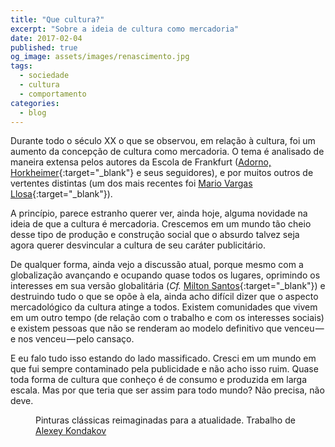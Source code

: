 ```yaml
---
title: "Que cultura?"
excerpt: "Sobre a ideia de cultura como mercadoria"
date: 2017-02-04
published: true
og_image: assets/images/renascimento.jpg
tags: 
  - sociedade
  - cultura
  - comportamento
categories:
  - blog
---
```


Durante todo o século XX o que se observou, em relação à cultura, foi um aumento da concepção de cultura como mercadoria. O tema é analisado de maneira extensa pelos autores da Escola de Frankfurt ([Adorno, Horkheimer](http://amzn.to/2kEWEVc){:target="_blank"} e seus seguidores), e por muitos outros de vertentes distintas (um dos mais recentes foi [Mario Vargas Llosa](http://amzn.to/2kAAu6Q){:target="_blank"}).

A princípio, parece estranho querer ver, ainda hoje, alguma novidade na ideia de que a cultura é mercadoria. Crescemos em um mundo tão cheio desse tipo de produção e construção social que o absurdo talvez seja agora querer desvincular a cultura de seu caráter publicitário.

De qualquer forma, ainda vejo a discussão atual, porque mesmo com a globalização avançando e ocupando quase todos os lugares, oprimindo os interesses em sua versão globalitária (*Cf.* [Milton Santos](http://amzn.to/2l5ejGK){:target="_blank"}) e destruindo tudo o que se opõe à ela, ainda acho difícil dizer que o aspecto mercadológico da cultura atinge a todos. Existem comunidades que vivem em um outro tempo (de relação com o trabalho e com os interesses sociais) e existem pessoas que não se renderam ao modelo definitivo que venceu — e nos venceu — pelo cansaço.

E eu falo tudo isso estando do lado massificado. Cresci em um mundo em que fui sempre contaminado pela publicidade e não acho isso ruim. Quase toda forma de cultura que conheço é de consumo e produzida em larga escala. Mas por que teria que ser assim para todo mundo? Não precisa, não deve.

<figure style="" class="align-center">
  <img src="{{ site.url }}{{ site.baseurl }}/assets/images/renascimento.jpg" alt="">
  <figcaption>Pinturas clássicas reimaginadas para a atualidade. Trabalho de <a href="http://www.thisiscolossal.com/2017/01/alexey-kondakov-classical-painting-photos/">Alexey Kondakov</a></figcaption>
</figure>
